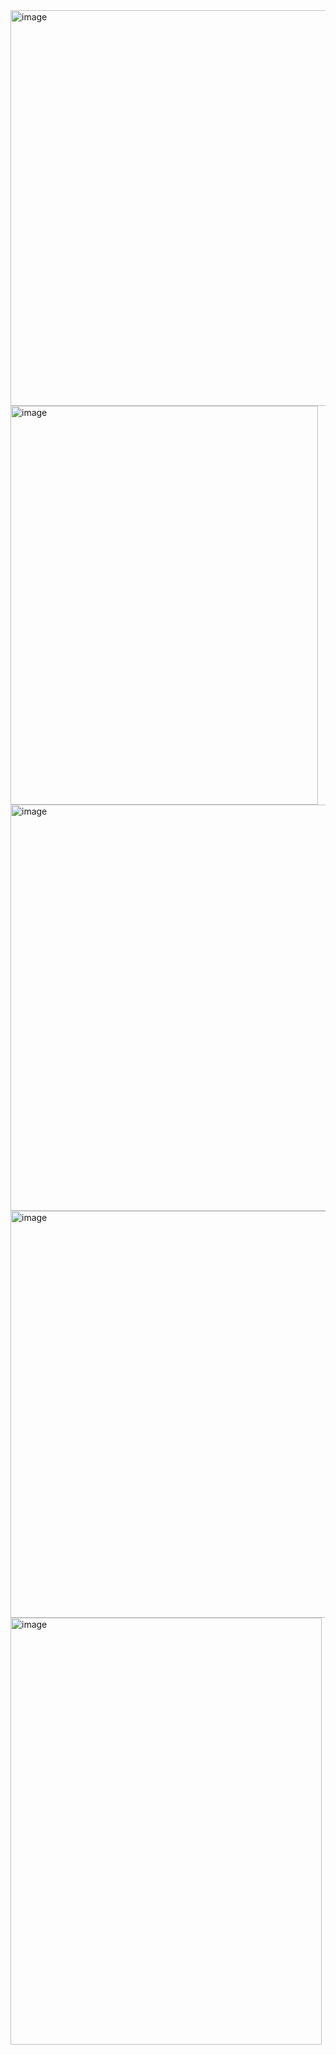 <img width="523" height="633" alt="image" src="https://github.com/user-attachments/assets/3b22260e-de7a-4382-aa51-286ecc9dc330" />

<img width="492" height="638" alt="image" src="https://github.com/user-attachments/assets/420f2aff-8d70-4b1d-90b0-481c6380c170" />

<img width="515" height="650" alt="image" src="https://github.com/user-attachments/assets/a97a952e-0907-4a67-b51a-d6f449687bb1" />

<img width="534" height="651" alt="image" src="https://github.com/user-attachments/assets/487e27e3-0efc-4118-8752-6b96ef642ebd" />

<img width="498" height="683" alt="image" src="https://github.com/user-attachments/assets/1daf7245-3bf2-4f9f-8695-da9420367a4d" />
